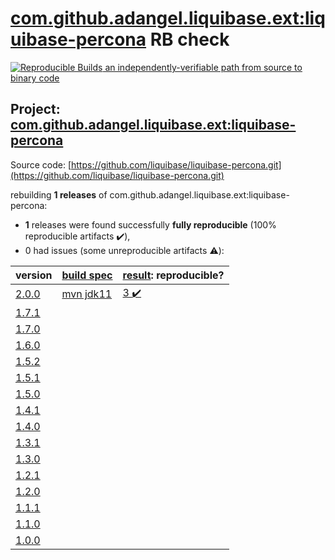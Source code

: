[com.github.adangel.liquibase.ext:liquibase-percona](https://search.maven.org/artifact/com.github.adangel.liquibase.ext/liquibase-percona/) RB check
=======

[![Reproducible Builds](https://reproducible-builds.org/images/logos/rb.svg) an independently-verifiable path from source to binary code](https://reproducible-builds.org/)

## Project: [com.github.adangel.liquibase.ext:liquibase-percona](https://search.maven.org/artifact/com.github.adangel.liquibase.ext/liquibase-percona/)

Source code: [https://github.com/liquibase/liquibase-percona.git](https://github.com/liquibase/liquibase-percona.git)

rebuilding **1 releases** of com.github.adangel.liquibase.ext:liquibase-percona:
- **1** releases were found successfully **fully reproducible** (100% reproducible artifacts :heavy_check_mark:),
- 0 had issues (some unreproducible artifacts :warning:):

| version | [build spec](BUILDSPEC.md) | [result](https://reproducible-builds.org/docs/jvm/): reproducible? |
| -- | --------- | ------ |
| [2.0.0](https://search.maven.org/artifact/com.github.adangel.liquibase.ext/liquibase-percona/2.0.0/pom) | [mvn jdk11](liquibase-percona-2.0.0.buildspec) | [3 :heavy_check_mark: ](liquibase-percona-2.0.0.buildcompare) |
| [1.7.1](https://search.maven.org/artifact/com.github.adangel.liquibase.ext/liquibase-percona/1.7.1/pom) | | |
| [1.7.0](https://search.maven.org/artifact/com.github.adangel.liquibase.ext/liquibase-percona/1.7.0/pom) | | |
| [1.6.0](https://search.maven.org/artifact/com.github.adangel.liquibase.ext/liquibase-percona/1.6.0/pom) | | |
| [1.5.2](https://search.maven.org/artifact/com.github.adangel.liquibase.ext/liquibase-percona/1.5.2/pom) | | |
| [1.5.1](https://search.maven.org/artifact/com.github.adangel.liquibase.ext/liquibase-percona/1.5.1/pom) | | |
| [1.5.0](https://search.maven.org/artifact/com.github.adangel.liquibase.ext/liquibase-percona/1.5.0/pom) | | |
| [1.4.1](https://search.maven.org/artifact/com.github.adangel.liquibase.ext/liquibase-percona/1.4.1/pom) | | |
| [1.4.0](https://search.maven.org/artifact/com.github.adangel.liquibase.ext/liquibase-percona/1.4.0/pom) | | |
| [1.3.1](https://search.maven.org/artifact/com.github.adangel.liquibase.ext/liquibase-percona/1.3.1/pom) | | |
| [1.3.0](https://search.maven.org/artifact/com.github.adangel.liquibase.ext/liquibase-percona/1.3.0/pom) | | |
| [1.2.1](https://search.maven.org/artifact/com.github.adangel.liquibase.ext/liquibase-percona/1.2.1/pom) | | |
| [1.2.0](https://search.maven.org/artifact/com.github.adangel.liquibase.ext/liquibase-percona/1.2.0/pom) | | |
| [1.1.1](https://search.maven.org/artifact/com.github.adangel.liquibase.ext/liquibase-percona/1.1.1/pom) | | |
| [1.1.0](https://search.maven.org/artifact/com.github.adangel.liquibase.ext/liquibase-percona/1.1.0/pom) | | |
| [1.0.0](https://search.maven.org/artifact/com.github.adangel.liquibase.ext/liquibase-percona/1.0.0/pom) | | |

